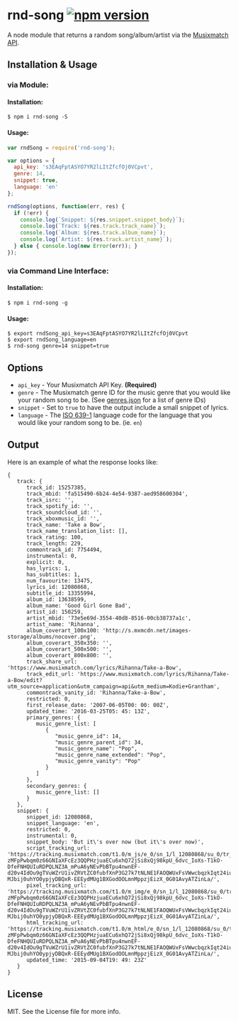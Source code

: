 # rnd-song [![npm version](https://badge.fury.io/js/rnd-song.svg)](https://badge.fury.io/js/rnd-song)

A node module that returns a random song/album/artist via the [Musixmatch API](https://developer.musixmatch.com).

## Installation & Usage
### via Module:
#### Installation:
```
$ npm i rnd-song -S
```
#### Usage:
```javascript
var rndSong = require('rnd-song');

var options = {
  api_key: 's3EAqFptASYO7YR2lLItZfcfOj0VCpvt',
  genre: 14,
  snippet: true,
  language: 'en'
};

rndSong(options, function(err, res) {
  if (!err) {
    console.log(`Snippet: ${res.snippet.snippet_body}`);
    console.log(`Track: ${res.track.track_name}`);
    console.log(`Album: ${res.track.album_name}`);
    console.log(`Artist: ${res.track.artist_name}`);
  } else { console.log(new Error(err)); }
});
```

### via Command Line Interface:
#### Installation:
```shell
$ npm i rnd-song -g
```
#### Usage:
```shell
$ export rndSong_api_key=s3EAqFptASYO7YR2lLItZfcfOj0VCpvt
$ export rndSong_language=en
$ rnd-song genre=14 snippet=true
```

## Options
* `api_key` - Your Musixmatch API Key. **(Required)**
* `genre` - The Musixmatch genre ID for the music genre that you would like your random song to be. (See [genres.json](https://github.com/kodie/rnd-song/blob/master/genres.json) for a list of genre IDs)
* `snippet` - Set to `true` to have the output include a small snippet of lyrics.
* `language` - The [ISO 639-1](https://en.wikipedia.org/wiki/ISO_639-1) language code for the language that you would like your random song to be. (ie. `en`)

## Output
Here is an example of what the response looks like:
```jsonp
{
   track: {
      track_id: 15257385,
      track_mbid: 'fa515490-6b24-4e54-9387-aed958600304',
      track_isrc: '',
      track_spotify_id: '',
      track_soundcloud_id: '',
      track_xboxmusic_id: '',
      track_name: 'Take a Bow',
      track_name_translation_list: [],
      track_rating: 100,
      track_length: 229,
      commontrack_id: 7754494,
      instrumental: 0,
      explicit: 0,
      has_lyrics: 1,
      has_subtitles: 1,
      num_favourite: 13475,
      lyrics_id: 12080868,
      subtitle_id: 13355994,
      album_id: 13638599,
      album_name: 'Good Girl Gone Bad',
      artist_id: 150259,
      artist_mbid: '73e5e69d-3554-40d8-8516-00cb38737a1c',
      artist_name: 'Rihanna',
      album_coverart_100x100: 'http://s.mxmcdn.net/images-storage/albums/nocover.png',
      album_coverart_350x350: '',
      album_coverart_500x500: '',
      album_coverart_800x800: '',
      track_share_url: 'https://www.musixmatch.com/lyrics/Rihanna/Take-a-Bow',
      track_edit_url: 'https://www.musixmatch.com/lyrics/Rihanna/Take-a-Bow/edit?utm_source=application&utm_campaign=api&utm_medium=Kodie+Grantham',
      commontrack_vanity_id: 'Rihanna/Take-a-Bow',
      restricted: 0,
      first_release_date: '2007-06-05T00: 00: 00Z',
      updated_time: '2016-03-25T05: 45: 13Z',
      primary_genres: {
         music_genre_list: [
            {
               "music_genre_id": 14,
               "music_genre_parent_id": 34,
               "music_genre_name": "Pop",
               "music_genre_name_extended": "Pop",
               "music_genre_vanity": "Pop"
            }
         ]
      },
      secondary_genres: {
         music_genre_list: []
      }
   },
   snippet: {
      snippet_id: 12080868,
      snippet_language: 'en',
      restricted: 0,
      instrumental: 0,
      snippet_body: 'But it\'s over now (but it\'s over now)',
      script_tracking_url: 'https://tracking.musixmatch.com/t1.0/m_js/e_0/sn_1/l_12080868/su_0/tr_VwPHgxSVfuIPJvwghgndMAbVlEgTMYDOJknA-zMFpPwbqm0z66GNIaXFcEz3QQPHzjuaECu6xhQ72jSi8xQj98kpU_6dvc_IoXs-T1kO-DfeFNHQUIuRDPQLNZ3A_mPuA6yNEvPbBTpu4nwnEF-d20v4IdOu9gTVuWZrU1ivZRVtZC0fubfXnP3G27k7tNLNE1FAOQWUxFsVWwcbqzkIqt24iuno_DYnM0Isl8hgl3NqGyBkAVPUkRoXYjT1ZGE3g3hME9iZAwyg4Cf2BOjeyzFzhExbYyMx_5fMfoGNa8W4GSFq8Wp_9Lfu0ZmYGXZ-MJbij0uhYO0ypjyDBQxR-EEEydMUg1BXGodOOLmnMppzjEizX_0G01AvyATZinLa/',
      pixel_tracking_url: 'https://tracking.musixmatch.com/t1.0/m_img/e_0/sn_1/l_12080868/su_0/tr_VwPHgxSVfuIPJvwghgndMAbVlEgTMYDOJknA-zMFpPwbqm0z66GNIaXFcEz3QQPHzjuaECu6xhQ72jSi8xQj98kpU_6dvc_IoXs-T1kO-DfeFNHQUIuRDPQLNZ3A_mPuA6yNEvPbBTpu4nwnEF-d20v4IdOu9gTVuWZrU1ivZRVtZC0fubfXnP3G27k7tNLNE1FAOQWUxFsVWwcbqzkIqt24iuno_DYnM0Isl8hgl3NqGyBkAVPUkRoXYjT1ZGE3g3hME9iZAwyg4Cf2BOjeyzFzhExbYyMx_5fMfoGNa8W4GSFq8Wp_9Lfu0ZmYGXZ-MJbij0uhYO0ypjyDBQxR-EEEydMUg1BXGodOOLmnMppzjEizX_0G01AvyATZinLa/',
      html_tracking_url: 'https://tracking.musixmatch.com/t1.0/m_html/e_0/sn_1/l_12080868/su_0/tr_VwPHgxSVfuIPJvwghgndMAbVlEgTMYDOJknA-zMFpPwbqm0z66GNIaXFcEz3QQPHzjuaECu6xhQ72jSi8xQj98kpU_6dvc_IoXs-T1kO-DfeFNHQUIuRDPQLNZ3A_mPuA6yNEvPbBTpu4nwnEF-d20v4IdOu9gTVuWZrU1ivZRVtZC0fubfXnP3G27k7tNLNE1FAOQWUxFsVWwcbqzkIqt24iuno_DYnM0Isl8hgl3NqGyBkAVPUkRoXYjT1ZGE3g3hME9iZAwyg4Cf2BOjeyzFzhExbYyMx_5fMfoGNa8W4GSFq8Wp_9Lfu0ZmYGXZ-MJbij0uhYO0ypjyDBQxR-EEEydMUg1BXGodOOLmnMppzjEizX_0G01AvyATZinLa/',
      updated_time: '2015-09-04T19: 49: 23Z'
   }
}
```

## License
MIT. See the License file for more info.
